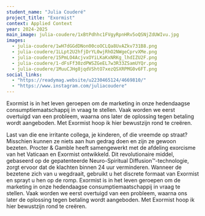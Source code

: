 ```yaml
---
student_name: "Julia Couderé"
project_title: "Exormist"
context: Applied Context
year: 2024-2025
main_image: julia-coudere/1xBtPdhhc1FVgyRpnHRv5oQSNjZdUWIvu.jpg
images:
  - julia-coudere/1wH7dGGdDNon00coOCLQa8UvAZkv731B8.png
  - julia-coudere/1LLpt2U2hfjDrYL0wjRhO2NWgeCprvXMe.png
  - julia-coudere/15PmLO4AcjvxOYiLKaKxNRKg_lhdIZU2F.png
  - julia-coudere/1-dFsFf30zdPWSZGeEL7w3R33ZSamUYQr.png
  - julia-coudere/1MuuCJHg8jqdVShtO7xezQSXRPMG0v6FT.png
social_links:
  - "https://readymag.website/u2230465124/4669810/"
  - "https://www.instagram.com/juliacoudere"
---
```

Exormist is in het leven geroepen om de marketing in onze hedendaagse consumptiemaatschappij in vraag te stellen. Vaak worden we eerst overtuigd van een probleem, waarna ons later de oplossing tegen betaling wordt aangeboden. Met Exormist hoop ik hier bewustzijn rond te creëren.

Last van die ene irritante collega, je kinderen, of die vreemde op straat? Misschien kunnen ze niets aan hun gedrag doen en zijn ze gewoon bezeten. Procter & Gamble heeft samengewerkt met de afdeling exorcisme van het Vaticaan en Exormist ontwikkeld. Dit revolutionaire middel, gebaseerd op de gepatenteerde Neuro-Spiritual Diffusion™-technologie, zorgt ervoor dat de klachten binnen 24 uur verminderen. Wanneer de bezetene zich van u wegdraait, gebruikt u het discrete formaat van Exormist en sprayt u hen op de romp. 
Exormist is in het leven geroepen om de marketing in onze hedendaagse consumptiemaatschappij in vraag te stellen. Vaak worden we eerst overtuigd van een probleem, waarna ons later de oplossing tegen betaling wordt aangeboden. Met Exormist hoop ik hier bewustzijn rond te creëren.
